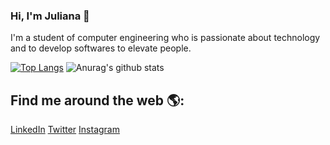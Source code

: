 ### Hi, I'm Juliana 👋 

I'm a student of computer engineering who is passionate about technology and to develop softwares to elevate people.

[![Top Langs](https://github-readme-stats.vercel.app/api/top-langs/?username=julianaibiapina&layout=compact&count_private=true)](https://github.com/anuraghazra/github-readme-stats)
![Anurag's github stats](https://github-readme-stats.vercel.app/api?username=julianaibiapina&hide=prs,issues,contribs&count_private=true&show_icons=true)

## Find me around the web 🌎:
<a href="https://www.linkedin.com/in/julianaibiapina/">LinkedIn</a>
<a href="https://twitter.com/Ju_Ibiapina">Twitter</a>
<a href="https://www.instagram.com/juliana_ibiapina/">Instagram</a>


<!--
**julianaibiapina/julianaibiapina** is a ✨ _special_ ✨ repository because its `README.md` (this file) appears on your GitHub profile.

Here are some ideas to get you started:

- 🔭 I’m currently working on ...
- 🌱 I’m currently learning ...
- 👯 I’m looking to collaborate on ...
- 🤔 I’m looking for help with ...
- 💬 Ask me about ...
- 📫 How to reach me: ...
- 😄 Pronouns: ...
- ⚡ Fun fact: ...
-->
